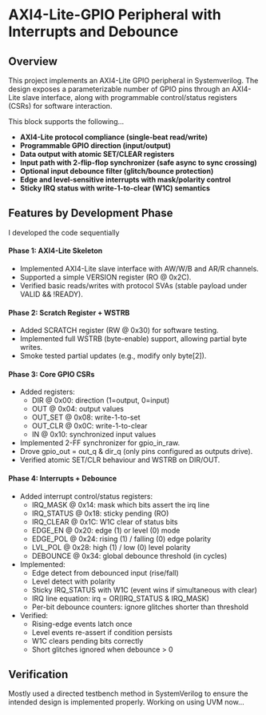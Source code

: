 # AXI4-Lite-GPIO Peripheral with Interrupts and Debounce
## Overview
This project implements an AXI4-Lite GPIO peripheral in Systemverilog. The design exposes a parameterizable number of GPIO pins through an AXI4-Lite slave interface, along with programmable control/status registers (CSRs) for software interaction.

This block supports the following...

- **AXI4-Lite protocol compliance (single-beat read/write)**
- **Programmable GPIO direction (input/output)**
- **Data output with atomic SET/CLEAR registers**
- **Input path with 2-flip-flop synchronizer (safe async to sync crossing)**
- **Optional input debounce filter (glitch/bounce protection)**
- **Edge and level-sensitive interrupts with mask/polarity control**
- **Sticky IRQ status with write-1-to-clear (W1C) semantics**
## Features by Development Phase
 I developed the code sequentially
#### Phase 1: AXI4-Lite Skeleton
  - Implemented AXI4-Lite slave interface with AW/W/B and AR/R channels.
  - Supported a simple VERSION register (RO @ 0x2C).
  - Verified basic reads/writes with protocol SVAs (stable payload under VALID && !READY).

#### Phase 2: Scratch Register + WSTRB
  - Added SCRATCH register (RW @ 0x30) for software testing.
  - Implemented full WSTRB (byte-enable) support, allowing partial byte writes.
  - Smoke tested partial updates (e.g., modify only byte[2]).

#### Phase 3: Core GPIO CSRs
- Added registers:
  - DIR @ 0x00: direction (1=output, 0=input)
  - OUT @ 0x04: output values
  - OUT_SET @ 0x08: write-1-to-set
  - OUT_CLR @ 0x0C: write-1-to-clear
  - IN @ 0x10: synchronized input values
- Implemented 2-FF synchronizer for gpio_in_raw.
- Drove gpio_out = out_q & dir_q (only pins configured as outputs drive).
- Verified atomic SET/CLR behaviour and WSTRB on DIR/OUT.

#### Phase 4: Interrupts + Debounce 
- Added interrupt control/status registers:
  - IRQ_MASK @ 0x14: mask which bits assert the irq line
  - IRQ_STATUS @ 0x18: sticky pending (RO)
  - IRQ_CLEAR @ 0x1C: W1C clear of status bits
  - EDGE_EN @ 0x20: edge (1) or level (0) mode
  - EDGE_POL @ 0x24: rising (1) / falling (0) edge polarity
  - LVL_POL @ 0x28: high (1) / low (0) level polarity
  - DEBOUNCE @ 0x34: global debounce threshold (in cycles)
- Implemented:
  - Edge detect from debounced input (rise/fall)
  - Level detect with polarity
  - Sticky IRQ_STATUS with W1C (event wins if simultaneous with clear)
  - IRQ line equation: irq = OR(IRQ_STATUS & IRQ_MASK)
  - Per-bit debounce counters: ignore glitches shorter than threshold
 - Verified:
   - Rising-edge events latch once
   - Level events re-assert if condition persists
   - W1C clears pending bits correctly
   - Short glitches ignored when debounce > 0
  
 ## Verification
 Mostly used a directed testbench method in SystemVerilog to ensure the intended design is implemented properly. Working on using UVM now...

    
